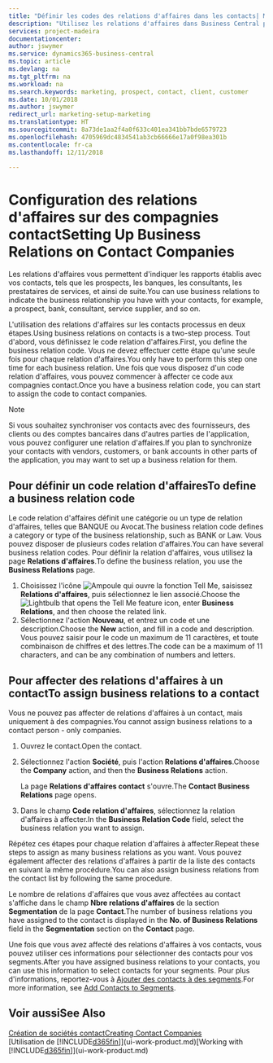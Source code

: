 ```yaml
---
title: "Définir les codes des relations d'affaires dans les contacts| Microsoft Docs"
description: "Utilisez les relations d'affaires dans Business Central pour vous aider avec le marketing et désigner les rapports établis avec vos prospects, clients, notamment les banques ou les prestataires de services."
services: project-madeira
documentationcenter: 
author: jswymer
ms.service: dynamics365-business-central
ms.topic: article
ms.devlang: na
ms.tgt_pltfrm: na
ms.workload: na
ms.search.keywords: marketing, prospect, contact, client, customer
ms.date: 10/01/2018
ms.author: jswymer
redirect_url: marketing-setup-marketing
ms.translationtype: HT
ms.sourcegitcommit: 8a73de1aa2f4a0f633c401ea341bb7bde6579723
ms.openlocfilehash: 4705969dc4834541ab3cb66666e17a0f98ea301b
ms.contentlocale: fr-ca
ms.lasthandoff: 12/11/2018

---
```

# <a name="setting-up-business-relations-on-contact-companies"></a><span data-ttu-id="1b78c-103">Configuration des relations d'affaires sur des compagnies contact</span><span class="sxs-lookup"><span data-stu-id="1b78c-103">Setting Up Business Relations on Contact Companies</span></span>
<span data-ttu-id="1b78c-104">Les relations d'affaires vous permettent d'indiquer les rapports établis avec vos contacts, tels que les prospects, les banques, les consultants, les prestataires de services, et ainsi de suite.</span><span class="sxs-lookup"><span data-stu-id="1b78c-104">You can use business relations to indicate the business relationship you have with your contacts, for example, a prospect, bank, consultant, service supplier, and so on.</span></span>

<span data-ttu-id="1b78c-105">L'utilisation des relations d'affaires sur les contacts processus en deux étapes.</span><span class="sxs-lookup"><span data-stu-id="1b78c-105">Using business relations on contacts is a two-step process.</span></span> <span data-ttu-id="1b78c-106">Tout d'abord, vous définissez le code relation d'affaires.</span><span class="sxs-lookup"><span data-stu-id="1b78c-106">First, you define the business relation code.</span></span> <span data-ttu-id="1b78c-107">Vous ne devez effectuer cette étape qu'une seule fois pour chaque relation d'affaires.</span><span class="sxs-lookup"><span data-stu-id="1b78c-107">You only have to perform this step one time for each business relation.</span></span> <span data-ttu-id="1b78c-108">Une fois que vous disposez d'un code relation d'affaires, vous pouvez commencer à affecter ce code aux compagnies contact.</span><span class="sxs-lookup"><span data-stu-id="1b78c-108">Once you have a business relation code, you can start to assign the code to contact companies.</span></span>

> [!NOTE]  
>   <span data-ttu-id="1b78c-109">Si vous souhaitez synchroniser vos contacts avec des fournisseurs, des clients ou des comptes bancaires dans d'autres parties de l'application, vous pouvez configurer une relation d'affaires.</span><span class="sxs-lookup"><span data-stu-id="1b78c-109">If you plan to synchronize your contacts with vendors, customers, or bank accounts in other parts of the application, you may want to set up a business relation for them.</span></span>

## <a name="to-define-a-business-relation-code"></a><span data-ttu-id="1b78c-110">Pour définir un code relation d'affaires</span><span class="sxs-lookup"><span data-stu-id="1b78c-110">To define a business relation code</span></span>
<span data-ttu-id="1b78c-111">Le code relation d'affaires définit une catégorie ou un type de relation d'affaires, telles que BANQUE ou Avocat.</span><span class="sxs-lookup"><span data-stu-id="1b78c-111">The business relation code defines a category or type of the business relationship, such as BANK or Law.</span></span> <span data-ttu-id="1b78c-112">Vous pouvez disposer de plusieurs codes relation d'affaires.</span><span class="sxs-lookup"><span data-stu-id="1b78c-112">You can have several business relation codes.</span></span> <span data-ttu-id="1b78c-113">Pour définir la relation d'affaires, vous utilisez la page **Relations d'affaires**.</span><span class="sxs-lookup"><span data-stu-id="1b78c-113">To define the business relation, you use the **Business Relations** page.</span></span>

1. <span data-ttu-id="1b78c-114">Choisissez l'icône ![Ampoule qui ouvre la fonction Tell Me](media/ui-search/search_small.png "Dites-moi ce que vous voulez faire"), saisissez **Relations d'affaires**, puis sélectionnez le lien associé.</span><span class="sxs-lookup"><span data-stu-id="1b78c-114">Choose the ![Lightbulb that opens the Tell Me feature](media/ui-search/search_small.png "Tell me what you want to do") icon, enter **Business Relations**, and then choose the related link.</span></span>
2. <span data-ttu-id="1b78c-115">Sélectionnez l'action **Nouveau**, et entrez un code et une description.</span><span class="sxs-lookup"><span data-stu-id="1b78c-115">Choose the **New** action, and fill in a code and description.</span></span> <span data-ttu-id="1b78c-116">Vous pouvez saisir pour le code un maximum de 11 caractères, et toute combinaison de chiffres et des lettres.</span><span class="sxs-lookup"><span data-stu-id="1b78c-116">The code can be a maximum of 11 characters, and can be any combination of numbers and letters.</span></span>

## <a name="AssignBusRelContact"></a> <span data-ttu-id="1b78c-117">Pour affecter des relations d'affaires à un contact</span><span class="sxs-lookup"><span data-stu-id="1b78c-117">To assign business relations to a contact</span></span>
<span data-ttu-id="1b78c-118">Vous ne pouvez pas affecter de relations d'affaires à un contact, mais uniquement à des compagnies.</span><span class="sxs-lookup"><span data-stu-id="1b78c-118">You cannot assign business relations to a contact person - only companies.</span></span>

1. <span data-ttu-id="1b78c-119">Ouvrez le contact.</span><span class="sxs-lookup"><span data-stu-id="1b78c-119">Open the contact.</span></span>
2. <span data-ttu-id="1b78c-120">Sélectionnez l'action **Société**, puis l'action **Relations d'affaires**.</span><span class="sxs-lookup"><span data-stu-id="1b78c-120">Choose the **Company** action, and then the **Business Relations** action.</span></span>

    <span data-ttu-id="1b78c-121">La page **Relations d'affaires contact** s'ouvre.</span><span class="sxs-lookup"><span data-stu-id="1b78c-121">The **Contact Business Relations** page opens.</span></span>
3. <span data-ttu-id="1b78c-122">Dans le champ **Code relation d'affaires**, sélectionnez la relation d'affaires à affecter.</span><span class="sxs-lookup"><span data-stu-id="1b78c-122">In the **Business Relation Code** field, select the business relation you want to assign.</span></span>

<span data-ttu-id="1b78c-123">Répétez ces étapes pour chaque relation d'affaires à affecter.</span><span class="sxs-lookup"><span data-stu-id="1b78c-123">Repeat these steps to assign as many business relations as you want.</span></span> <span data-ttu-id="1b78c-124">Vous pouvez également affecter des relations d'affaires à partir de la liste des contacts en suivant la même procédure.</span><span class="sxs-lookup"><span data-stu-id="1b78c-124">You can also assign business relations from the contact list by following the same procedure.</span></span>

<span data-ttu-id="1b78c-125">Le nombre de relations d'affaires que vous avez affectées au contact s'affiche dans le champ **Nbre relations d'affaires** de la section **Segmentation** de la page **Contact**.</span><span class="sxs-lookup"><span data-stu-id="1b78c-125">The number of business relations you have assigned to the contact is displayed in the **No. of Business Relations** field in the **Segmentation** section on the **Contact** page.</span></span>

<span data-ttu-id="1b78c-126">Une fois que vous avez affecté des relations d'affaires à vos contacts, vous pouvez utiliser ces informations pour sélectionner des contacts pour vos segments.</span><span class="sxs-lookup"><span data-stu-id="1b78c-126">After you have assigned business relations to your contacts, you can use this information to select contacts for your segments.</span></span> <span data-ttu-id="1b78c-127">Pour plus d'informations, reportez-vous à [Ajouter des contacts à des segments](marketing-add-contact-segment.md).</span><span class="sxs-lookup"><span data-stu-id="1b78c-127">For more information, see [Add Contacts to Segments](marketing-add-contact-segment.md).</span></span>

## <a name="see-also"></a><span data-ttu-id="1b78c-128">Voir aussi</span><span class="sxs-lookup"><span data-stu-id="1b78c-128">See Also</span></span>
[<span data-ttu-id="1b78c-129">Création de sociétés contact</span><span class="sxs-lookup"><span data-stu-id="1b78c-129">Creating Contact Companies</span></span>](marketing-create-contact-companies.md)  
<span data-ttu-id="1b78c-130">[Utilisation de [!INCLUDE[d365fin](includes/d365fin_md.md)]](ui-work-product.md)</span><span class="sxs-lookup"><span data-stu-id="1b78c-130">[Working with [!INCLUDE[d365fin](includes/d365fin_md.md)]](ui-work-product.md)</span></span>

